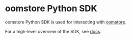 # oomstore Python SDK

oomstore Python SDK is used for interacting with [oomstore](https://github.com/ethhte88/oomstore).

For a high-level overview of the SDK, see [docs](https://www.oom.ai/docs/api/overview).
